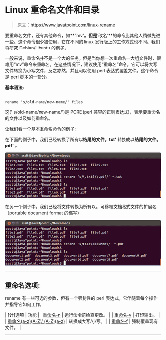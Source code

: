 # Linux 重命名文件和目录

> 原文：<https://www.javatpoint.com/linux-rename>

要重命名文件，还有其他命令，如**“mv”**。但是**‘改名’**的命令比其他人稍微先进一些。这个命令很少被使用，它在不同的 linux 发行版上的工作方式也不同。我们将研究 Debian/Ubuntu 的例子。

一般来说，重命名并不是一个大的任务，但是当你想一次重命名一大组文件时，很难用“mv”命令来重命名。在这些情况下，建议使用“重命名”命令。它可以将大写文件转换为小写文件，反之亦然，并且可以使用 perl 表达式覆盖文件。这个命令是 perl 脚本的一部分。

**基本语法:**

```

rename 's/old-name/new-name/' files

```

这(' s/old-name/new-name/')是 PCRE (perl 兼容的正则表达式)，表示要重命名的文件以及如何重命名。

让我们看一个基本重命名命令的例子:

在下面的例子中，我们已经转换了所有以**结尾的文件。txt'** 转换成以**结尾的文件。pdf'** 。

![linux-file-rename-command](img/f32a1e2b51c3661edea3390b9f8b2f89.png)

在另一个例子中，我们已经将文件转换为所有以。可移植文档格式文件的扩展名（portable document format 的缩写）

![linux-file-rename-command](img/3133096bbaf742f5a713a7dbce537a4c.png)

* * *

## 重命名选项:

rename 有一些可选的参数，但有一个强制性的 perl 表达式，它伴随着每个操作并指导它如何工作。

| [计]选项 | 功能 |
| [重命名-n](linux-rename-n) | 运行命令前检查更改。 |
| [重命名-v](linux-rename-v) | 打印输出。 |
| [重命名(a-z)(A-Z)/ (A-Z)(a-z)](linux-rename-uppercase-lowercase) | 转换成大写/小写。 |
| [重命名-f](linux-rename-f) | 强制覆盖现有文件。 |

* * *